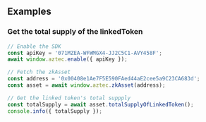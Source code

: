 ## Examples
### Get the total supply of the linkedToken

```js
// Enable the SDK
const apiKey = '071MZEA-WFWMGX4-JJ2C5C1-AVY458F';
await window.aztec.enable({ apiKey });

// Fetch the zkAsset
const address = '0x00408e1Ae7F5E590FAed44aE2cee5a9C23CA683d';
const asset = await window.aztec.zkAsset(address);

// Get the linked token's total suppply
const totalSupply = await asset.totalSupplyOfLinkedToken();
console.info({ totalSupply });
```
